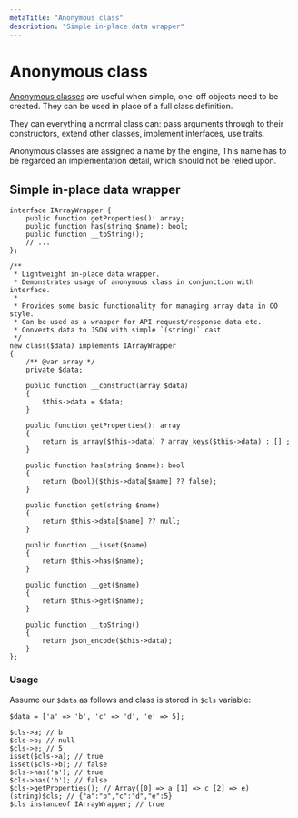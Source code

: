 ```yaml
---
metaTitle: "Anonymous class"
description: "Simple in-place data wrapper"
---
```


# Anonymous class


[Anonymous classes](http://php.net/manual/en/language.oop5.anonymous.php) are useful when simple, one-off objects need to be created. They can be used in place of a full class definition.

They can everything a normal class can: pass arguments through to their constructors, extend other classes, implement interfaces, use traits.

Anonymous classes are assigned a name by the engine, This name has to be regarded an implementation detail, which should not be relied upon.



## Simple in-place data wrapper


```
interface IArrayWrapper {
    public function getProperties(): array;
    public function has(string $name): bool;
    public function __toString();
    // ... 
};

/**
 * Lightweight in-place data wrapper.
 * Demonstrates usage of anonymous class in conjunction with interface.
 * 
 * Provides some basic functionality for managing array data in OO style.
 * Can be used as a wrapper for API request/response data etc.
 * Converts data to JSON with simple `(string)` cast.
 */
new class($data) implements IArrayWrapper
{
    /** @var array */
    private $data;

    public function __construct(array $data)
    {
        $this->data = $data;
    }
    
    public function getProperties(): array
    {
        return is_array($this->data) ? array_keys($this->data) : [] ;
    }

    public function has(string $name): bool
    {
        return (bool)($this->data[$name] ?? false);
    }

    public function get(string $name)
    {
        return $this->data[$name] ?? null;
    }
    
    public function __isset($name)
    {
        return $this->has($name);
    }
    
    public function __get($name)
    {
        return $this->get($name);
    }
    
    public function __toString()
    {
        return json_encode($this->data);
    }
};

```

### Usage

Assume our `$data` as follows and class is stored in `$cls` variable:

```
$data = ['a' => 'b', 'c' => 'd', 'e' => 5];

```

```
$cls->a; // b
$cls->b; // null
$cls->e; // 5
isset($cls->a); // true
isset($cls->b); // false
$cls->has('a'); // true
$cls->has('b'); // false
$cls->getProperties(); // Array([0] => a [1] => c [2] => e)
(string)$cls; // {"a":"b","c":"d","e":5}
$cls instanceof IArrayWrapper; // true

```


